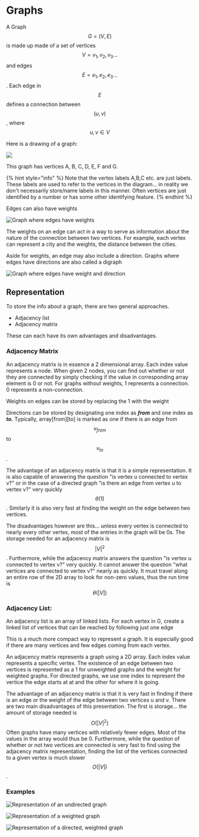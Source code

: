 # Graphs

A Graph $$G=(V,E)$$ is made up made of a set of vertices $$V={v_1, v_2, v_3...}$$ and edges $$E ={e_1,e_2, e_3...}$$. Each edge in $$E$$ defines a connection between $$(u,v)$$, where $$u,v \in V$$

Here is a drawing of a graph:

 

![](../.gitbook/assets/graph1.png)

This graph has vertices A, B, C, D, E, F and G.

{% hint style="info" %}
Note that the vertex labels A,B,C etc. are just labels.  These labels are used to refer to the vertices in the diagram... in reality we don't necessarily store/name labels in this manner.  Often vertices are just identified by a number or has some other identifying feature. 
{% endhint %}

Edges can also have weights  

![Graph where edges have weights](../.gitbook/assets/graph2.png)

The weights on an edge can act in a way to serve as information about the nature of the connection between two vertices.  For example, each vertex can represent a city and the weights, the distance between the cities.

Aside for weights, an edge may also include a direction.  Graphs where edges have directions are also called a digraph

![Graph where edges have weight and direction](../.gitbook/assets/graph3%20%281%29.png)



## Representation <a id="representation"></a>

To store the info about a graph, there are two general approaches.

* Adjacency list
* Adjacency matrix

These can each have its own advantages and disadvantages.

### Adjacency Matrix

An adjacency matrix is in essence a 2 dimensional array. Each index value represents a node. When given 2 nodes, you can find out whether or not they are connected by simply checking if the value in corresponding array element is 0 or not. For graphs without weights, 1 represents a connection. 0 represents a non-connection.

Weights on edges can be stored by replacing the 1 with the weight

Directions can be stored by designating one index as _**from**_ and one index as _**to.**_   Typically, array\[from\]\[to\] is marked as one if there is an edge from $$ v_{from}$$to $$v_{to}$$.  

The advantage of an adjacency matrix is that it is a simple representation.  It is also capable of answering the question "is vertex u connected to vertex v?"  or in the case of a directed graph "is there an edge from vertex u to vertex v?" very quickly $$\theta(1)$$.  Similarly it is also very fast at finding the weight on the edge between two vertices.  

The disadvantages however are this... unless every vertex is connected to nearly every other vertex, most of the entries in the graph will be 0s.  The storage needed for an adjacency matrix is $$|V|^2$$.  Furthermore, while the adjacency matrix answers the question "is vertex u connected to vertex v?" very quickly.  It cannot answer the question "what vertices are connected to vertex v?" nearly as quickly.  It must travel along an entire row of the 2D array to look for non-zero values, thus the run time is $$\theta(|V|)$$

### Adjacency List:

An adjacency list is an array of linked lists.  For each vertex in G, create a linked list of vertices that can be reached by following just one edge

This is a much more compact way to represent a graph.  It is especially good if there are many vertices and few edges coming from each vertex.

An adjacency matrix represents a graph using a 2D array.  Each index value represents a specific vertex.  The existence of an edge between two vertices is represented as a 1 for unweighted graphs and the weight for weighted graphs.  For directed graphs, we use one index to represent the vertice the edge starts at at and the other for where it is going.

The advantage of an adjacency matrix is that it is very fast in finding if there is an edge or the weight of the edge between two vertices u and v.  There are two main disadvantages of this presentation.  The first is storage... the amount of storage needed is $$O(|V|^2)$$ Often graphs have many vertices with relatively fewer edges.  Most of the values in the array would thus be 0.  Furthermore, while the question of whether or not two vertices are connected is very fast to find using the adjacency matrix representation, finding the list of the vertices connected to a given vertex is much slower $$O(|V|)$$.  

###  Examples

![Representation of an undirected graph](../.gitbook/assets/graph4.png)



![Representation of a weighted graph](../.gitbook/assets/graph5.png)



![Representation of a directed, weighted graph](../.gitbook/assets/graph6.png)

